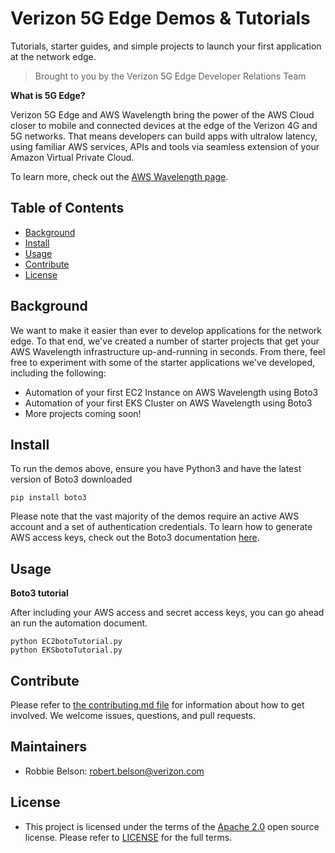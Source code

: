 # Verizon 5G Edge Demos & Tutorials
Tutorials, starter guides, and simple projects to launch your first application at the network edge.
> Brought to you by the Verizon 5G Edge Developer Relations Team

**What is 5G Edge?**

Verizon 5G Edge and AWS Wavelength bring the power of the AWS Cloud closer to mobile and connected devices at the edge of the Verizon 4G and 5G networks. That means developers can build apps with ultralow latency, using familiar AWS services, APIs and tools via seamless extension of your Amazon Virtual Private Cloud.

To learn more, check out the [AWS Wavelength page](https://aws.amazon.com/wavelength/).

## Table of Contents

- [Background](#background)
- [Install](#install)
- [Usage](#usage)
- [Contribute](#contribute)
- [License](#license)

## Background

We want to make it easier than ever to develop applications for the network edge. To that end, we've created a number of starter projects that get your AWS Wavelength infrastructure up-and-running in seconds. From there, feel free to experiment with some of the starter applications we've developed, including the following:

 - Automation of your first EC2 Instance on AWS Wavelength using Boto3
 - Automation of your first EKS Cluster on AWS Wavelength using Boto3
 - More projects coming soon!

## Install

To run the demos above, ensure you have Python3 and have the latest version of Boto3 downloaded

```
pip install boto3
```

Please note that the vast majority of the demos require an active AWS account and a set of authentication credentials. To learn how to generate AWS access keys, check out the Boto3 documentation [here](https://boto3.amazonaws.com/v1/documentation/api/latest/guide/quickstart.html).

## Usage


**Boto3 tutorial**

After including your AWS access and secret access keys, you can go ahead an run the automation document.

```
python EC2botoTutorial.py
python EKSbotoTutorial.py
```

## Contribute

Please refer to [the contributing.md file](Contributing.md) for information about how to get involved. We welcome issues, questions, and pull requests.

## Maintainers
- Robbie Belson: robert.belson@verizon.com

## License
- This project is licensed under the terms of the [Apache 2.0](LICENSE-Apache-2.0) open source license. Please refer to [LICENSE](LICENSE) for the full terms.

